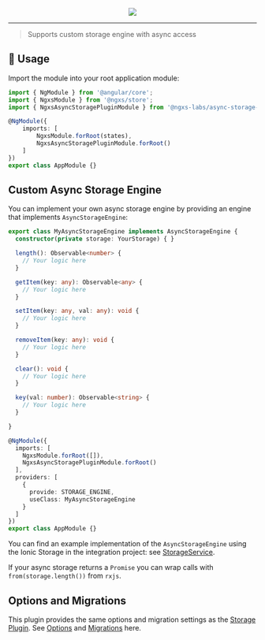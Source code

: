 <p align="center">
    <img src="https://raw.githubusercontent.com/ngxs-labs/async-storage-plugin/master/docs/assets/logo.png">
</p>

---

> Supports custom storage engine with async access

## 🔨 Usage
Import the module into your root application module:

```typescript
import { NgModule } from '@angular/core';
import { NgxsModule } from '@ngxs/store';
import { NgxsAsyncStoragePluginModule } from '@ngxs-labs/async-storage-plugin';

@NgModule({
    imports: [
        NgxsModule.forRoot(states),
        NgxsAsyncStoragePluginModule.forRoot()
    ]
})
export class AppModule {}
```

## Custom Async Storage Engine
You can implement your own async storage engine by providing an engine that implements `AsyncStorageEngine`:

```typescript
export class MyAsyncStorageEngine implements AsyncStorageEngine {
  constructor(private storage: YourStorage) { }

  length(): Observable<number> {
    // Your logic here
  }

  getItem(key: any): Observable<any> {
    // Your logic here
  }

  setItem(key: any, val: any): void {
    // Your logic here
  }

  removeItem(key: any): void {
    // Your logic here
  }

  clear(): void {
    // Your logic here
  }

  key(val: number): Observable<string> {
    // Your logic here
  }

}

@NgModule({
  imports: [
    NgxsModule.forRoot([]),
    NgxsAsyncStoragePluginModule.forRoot()
  ],
  providers: [
    {
      provide: STORAGE_ENGINE,
      useClass: MyAsyncStorageEngine
    }
  ]
})
export class AppModule {}
```

You can find an example implementation of the `AsyncStorageEngine` using the Ionic Storage in the integration project: see [StorageService](/integration/app/services/storage.service.ts).

If your async storage returns a `Promise` you can wrap calls with `from(storage.length())` from `rxjs`.

## Options and Migrations
This plugin provides the same options and migration settings as the [Storage Plugin](https://ngxs.gitbook.io/ngxs/plugins/storage). See [Options](https://ngxs.gitbook.io/ngxs/plugins/storage#options) and [Migrations](https://ngxs.gitbook.io/ngxs/plugins/storage#migrations) here.